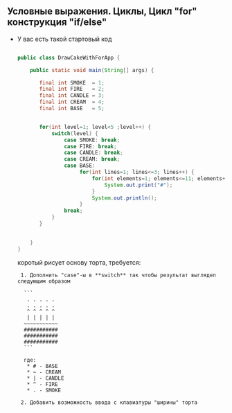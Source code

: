 ## Условные выражения. Циклы, Цикл "for" конструкция "if/else" 


* У вас есть такой стартовый код 
 
    ```java
    
    public class DrawCakeWithForApp {

        public static void main(String[] args) {

           final int SMOKE  = 1; 
           final int FIRE   = 2; 
           final int CANDLE = 3; 
           final int CREAM  = 4; 
           final int BASE   = 5; 


           for(int level=1; level<5 ;level++) {
               switch(level) {
                   case SMOKE: break;
                   case FIRE: break;
                   case CANDLE: break;
                   case CREAM: break;
                   case BASE:
                        for(int lines=1; lines<=3; lines++) {
                            for(int elements=1; elements<=11; elements++) {
                                System.out.print("#");
                            }
                            System.out.println();
                        }
                   break;
               }
           }

            
        }
    }

    ```

    коротый рисует основу торта, требуется:

       1. Дополнить "case"-ы в **switch** так чтобы результат выглядел следующим образом

        ```
         . . . . .
         . . . . .
         ^ ^ ^ ^ ^
         | | | | |
        ~~~~~~~~~~~
        ###########
        ###########
        ###########
        ```

        где:
         * # - BASE
         * ~ - CREAM
         * | - CANDLE
         * ^ - FIRE
         * . - SMOKE
       
       2. Добавить возможность ввода с клавиатуры "ширины" торта



